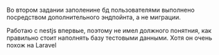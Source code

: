 Во втором задании заполенине бд пользователями выполнено посредством дополнительного эндпойнта, а не миграции.

Работаю с nestjs впервые, поэтому не имел должного понятния, как правильно стоит наполнять базу тестовыми данными. Хотя он очень похож на Laravel
